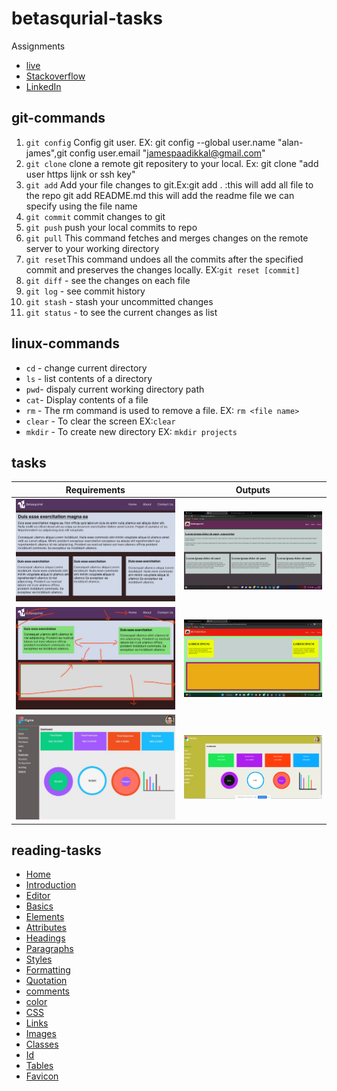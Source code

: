 # betasqurial-tasks

Assignments

- [live](https://alanjamesjacob.github.io/betasqurial-/)
- [Stackoverflow](https://stackoverflow.com/users/21198488/alan-james)
- [LinkedIn](https://www.linkedin.com/in/alan-james-1b92a1186/)

## git-commands

1. `git config` Config git user. EX: git config --global user.name "alan-james",git config user.email "jamespaadikkal@gmail.com"
2. `git clone` clone a remote git repositery to your local. Ex: git clone "add user https lijnk or ssh key"
3. `git add` Add your file changes to git.Ex:git add . :this will add all file to the repo git add README.md this will add the readme file we can specify using the file name
4. `git commit` commit changes to git
5. `git push` push your local commits to repo
6. `git pull` This command fetches and merges changes on the remote server to your working directory
7. `git reset`This command undoes all the commits after the specified commit and preserves the changes locally. EX:`git reset [commit]`
8. `git diff` - see the changes on each file
9. `git log` - see commit history
10. `git stash` - stash your uncommitted changes
11. `git status` - to see the current changes as list

## linux-commands

- `cd` - change current directory
- `ls` - list contents of a directory
- `pwd`- dispaly current working directory path
- `cat`- Display contents of a file
- `rm` - The rm command is used to remove a file. EX: `rm <file name>`
- `clear` - To clear the screen EX:`clear`
- `mkdir` - To create new directory EX: `mkdir projects`

## tasks

| Requirements                             | Outputs                         |
| ---------------------------------------- | ------------------------------- |
| ![task-2](image/requirements/image2.jpg) | ![out-2](image/images/pic2.png) |
| ![task-3](image/requirements/image3.jpg) | ![out-2](image/images/pic3.png) |
| ![task-4](image/requirements/image4.jpg) | ![out-2](image/images/pic4.png) |

## reading-tasks

- [Home](https://www.w3schools.com/html/default.asp)
- [Introduction](https://www.w3schools.com/html/html_intro.asp)
- [Editor](https://www.w3schools.com/html/html_editors.asp)
- [Basics](https://www.w3schools.com/html/html_basic.asp)
- [Elements](https://www.w3schools.com/html/html_elements.asp)
- [Attributes](https://www.w3schools.com/html/html_attributes.asp)
- [Headings](https://www.w3schools.com/html/html_headings.asp)
- [Paragraphs](https://www.w3schools.com/html/html_paragraphs.asp)
- [Styles](https://www.w3schools.com/html/html_styles.asp)
- [Formatting](https://www.w3schools.com/html/html_formatting.asp)
- [Quotation](https://www.w3schools.com/html/html_quotation_elements.asp)
- [comments](https://www.w3schools.com/html/html_comments.asp)
- [color](https://www.w3schools.com/html/html_colors.asp)
- [CSS](https://www.w3schools.com/html/html_css.asp)
- [Links](https://www.w3schools.com/html/html_links.asp)
- [Images](https://www.w3schools.com/html/html_images.asp)
- [Classes](https://www.w3schools.com/html/html_classes.asp)
- [Id](https://www.w3schools.com/html/html_id.asp)
- [Tables](https://www.w3schools.com/html/html_tables.asp)
- [Favicon](https://www.w3schools.com/html/html_favicon.asp)
